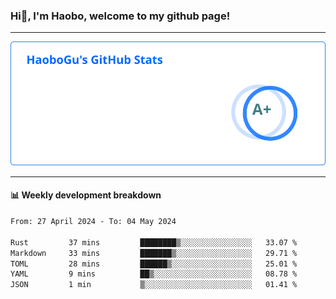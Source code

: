 <!--<h2 align="center"> Hi👋, I'm Haobo, welcome to my github page! </h2>-->
### Hi👋, I'm Haobo, welcome to my github page!
-------

<img href="https://github.com/HaoboGu" src="assets/stats.svg" alt="github stats" /> 

-------

#### 📊 **Weekly development breakdown**
<!--START_SECTION:waka-->

```txt
From: 27 April 2024 - To: 04 May 2024

Rust         37 mins         ████████▒░░░░░░░░░░░░░░░░   33.07 %
Markdown     33 mins         ███████▒░░░░░░░░░░░░░░░░░   29.71 %
TOML         28 mins         ██████▒░░░░░░░░░░░░░░░░░░   25.01 %
YAML         9 mins          ██▒░░░░░░░░░░░░░░░░░░░░░░   08.78 %
JSON         1 min           ▒░░░░░░░░░░░░░░░░░░░░░░░░   01.41 %
```

<!--END_SECTION:waka-->
<!--
backup url: https://github-readme-status-dusky-ten.vercel.app/api?username=HaoboGu&count_private=true&show_icons=true&theme=transparent&border_color=2f80ed
-->
<!--
**HaoboGu/HaoboGu** is a ✨ _special_ ✨ repository because its `README.md` (this file) appears on your GitHub profile.

Here are some ideas to get you started:

- 🔭 I’m currently working on AI-assisted programming tools
- 🌱 I’m currently learning ...
- 👯 I’m looking to collaborate on ...
- 🤔 I’m looking for help with ...
- 💬 Ask me about ...
- 📫 How to reach me: ...
- 😄 Pronouns: ...
- ⚡ Fun fact: ...
-->
